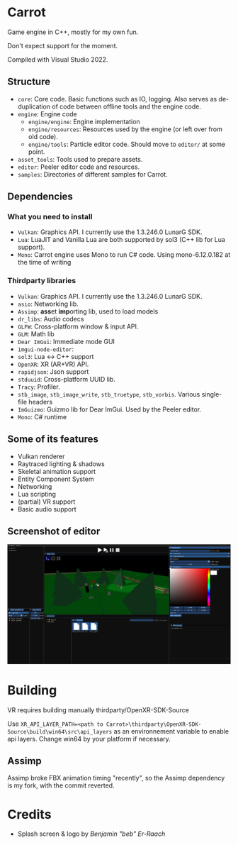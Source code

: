 # Carrot

Game engine in C++, mostly for my own fun.

Don't expect support for the moment.

Compiled with Visual Studio 2022.

## Structure
* `core`: Core code. Basic functions such as IO, logging. Also serves as de-duplication of code between offline tools and the engine code.
* `engine`: Engine code
  * `engine/engine`: Engine implementation
  * `engine/resources`: Resources used by the engine (or left over from old code).
  * `engine/tools`: Particle editor code. Should move to `editor/` at some point.
* `asset_tools`: Tools used to prepare assets.
* `editor`: Peeler editor code and resources.
* `samples`: Directories of different samples for Carrot.

## Dependencies

### What you need to install
* `Vulkan`: Graphics API. I currently use the 1.3.246.0 LunarG SDK.
* `Lua`: LuaJIT and Vanilla Lua are both supported by sol3 (C++ lib for Lua support).
* `Mono`: Carrot engine uses Mono to run C# code. Using mono-6.12.0.182 at the time of writing

### Thirdparty libraries
* `Vulkan`: Graphics API. I currently use the 1.3.246.0 LunarG SDK.
* `asio`: Networking lib.
* `Assimp`: **ass**et **imp**orting lib, used to load models
* `dr_libs`: Audio codecs
* `GLFW`: Cross-platform window & input API.
* `GLM`: Math lib
* `Dear ImGui`: Immediate mode GUI
* `imgui-node-editor`: 
* `sol3`: Lua <-> C++ support
* `OpenXR`: XR (AR+VR) API.
* `rapidjson`: Json support
* `stduuid`: Cross-platform UUID lib.
* `Tracy`: Profiler.
* `stb_image`, `stb_image_write`, `stb_truetype`, `stb_vorbis`. Various single-file headers
* `ImGuizmo`: Guizmo lib for Dear ImGui. Used by the Peeler editor.
* `Mono`: C# runtime

## Some of its features
- Vulkan renderer
- Raytraced lighting & shadows
- Skeletal animation support
- Entity Component System
- Networking
- Lua scripting
- (partial) VR support
- Basic audio support

## Screenshot of editor
![Editor screenshot](./screenshot.png)

# Building
VR requires building manually thirdparty/OpenXR-SDK-Source

Use `XR_API_LAYER_PATH=<path to Carrot>\thirdparty\OpenXR-SDK-Source\build\win64\src\api_layers` as an environnement variable to enable api layers. Change win64 by your platform if necessary.

## Assimp
Assimp broke FBX animation timing "recently", so the Assimp dependency is my fork, with the <b8bf1eac041f0bbb406019a28f310509dad51b86> commit reverted.

# Credits
* Splash screen & logo by *Benjamin "beb" Er-Raach*